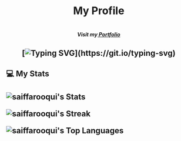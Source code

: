 <h1 align="center"> My Profile <h1/>
<h5 align="center">Visit my<a href="https://saif.pages.dev" target="blank"> Portfolio</a><h5/>

  <h2 align="center">
    
[![Typing SVG](https://readme-typing-svg.demolab.com?font=Fira+Code&size=30&duration=2000&pause=500&color=00FFFC&center=true&vCenter=true&width=650&lines=Hello!+I'm+Saif+Farooqui.;I'm+a+Computer+Engineering+student.;I'm+a+Full+Stack+Developer.;I'm+interested+in+Data+Science.)](https://git.io/typing-svg)


  
<h2>💻 My Stats<h2/>
  
![saiffarooqui's Stats](https://github-readme-stats.vercel.app/api?username=saiffarooqui&theme=merko&show_icons=true&hide_border=true&count_private=true)
  
  ![saiffarooqui's Streak](https://github-readme-streak-stats.herokuapp.com/?user=saiffarooqui&theme=merko&hide_border=true)
  
  ![saiffarooqui's Top Languages](https://github-readme-stats.vercel.app/api/top-langs/?username=saiffarooqui&theme=merko&show_icons=true&hide_border=true&layout=compact)
